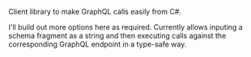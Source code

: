 Client library to make GraphQL calls easily from C#.

I'll build out more options here as required.  Currently allows inputing a schema fragment as a string and then executing calls against the corresponding GraphQL endpoint in a type-safe way.
